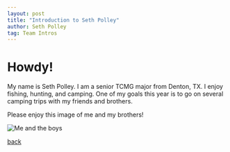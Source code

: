 ```yaml
---
layout: post
title: "Introduction to Seth Polley"
author: Seth Polley
tag: Team Intros
---
```


# Howdy! 
My name is Seth Polley.
I am a senior TCMG major from Denton, TX.
I enjoy fishing, hunting, and camping. One of my goals this year is to go on several camping trips with my friends and brothers.


Please enjoy this image of me and my brothers! 

![Me and the boys](/Project2/assets/images/brothers.JPG)

[back](./)
